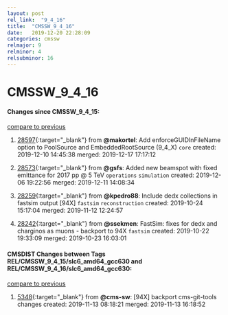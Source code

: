 ```yaml
---
layout: post
rel_link:  "9_4_16"
title:  "CMSSW_9_4_16"
date:   2019-12-20 22:28:09
categories: cmssw
relmajor: 9
relminor: 4
relsubminor: 16
---
```


# CMSSW_9_4_16
#### Changes since CMSSW_9_4_15:
[compare to previous](https://github.com/cms-sw/cmssw/compare/CMSSW_9_4_15...CMSSW_9_4_16)



1. [28597](http://github.com/cms-sw/cmssw/pull/28597){:target="_blank"}  from **@makortel**: Add enforceGUIDInFileName option to PoolSource and EmbeddedRootSource (9_4_X) `core`  created: 2019-12-10 14:45:38 merged: 2019-12-17 17:17:12



2. [28573](http://github.com/cms-sw/cmssw/pull/28573){:target="_blank"}  from **@gsfs**: Added new beamspot with fixed emittance for 2017 pp @ 5 TeV `operations`  `simulation`  created: 2019-12-06 19:22:56 merged: 2019-12-11 14:08:34



3. [28259](http://github.com/cms-sw/cmssw/pull/28259){:target="_blank"}  from **@kpedro88**: Include dedx collections in fastsim output [94X] `fastsim`  `reconstruction`  created: 2019-10-24 15:17:04 merged: 2019-11-12 12:24:57



4. [28242](http://github.com/cms-sw/cmssw/pull/28242){:target="_blank"}  from **@ssekmen**: FastSim: fixes for dedx and charginos as muons - backport to 94X `fastsim`  created: 2019-10-22 19:33:09 merged: 2019-10-23 16:03:01



#### CMSDIST Changes between Tags REL/CMSSW_9_4_15/slc6_amd64_gcc630 and REL/CMSSW_9_4_16/slc6_amd64_gcc630:
[compare to previous](https://github.com/cms-sw/cmsdist/compare/REL/CMSSW_9_4_15/slc6_amd64_gcc630...REL/CMSSW_9_4_16/slc6_amd64_gcc630)



1. [5348](http://github.com/cms-sw/cmsdist/pull/5348){:target="_blank"}  from **@cms-sw**: [94X] backport cms-git-tools changes created: 2019-11-13 08:18:21 merged: 2019-11-13 16:18:52
